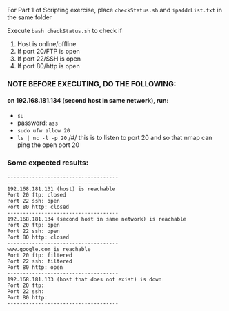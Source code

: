 For Part 1 of Scripting exercise,
place ```checkStatus.sh``` and ```ipaddrList.txt``` in the same folder 

Execute ``` bash checkStatus.sh ``` to check if 
1) Host is online/offline
2) If port 20/FTP is open
3) If port 22/SSH is open
4) If port 80/http is open

### NOTE BEFORE EXECUTING, DO THE FOLLOWING:
#### on 192.168.181.134 (second host in same network), run:
- ```su```
- password: ```ass```
- ```sudo ufw allow 20```
- ```ls | nc -l -p 20```
/#/ this is to listen to port 20 and so that nmap can ping the open port 20 

### Some expected results:
```
------------------------------------
------------------------------------
192.168.181.131 (host) is reachable
Port 20 ftp: closed
Port 22 ssh: open
Port 80 http: closed
------------------------------------
192.168.181.134 (second host in same network) is reachable
Port 20 ftp: open
Port 22 ssh: open
Port 80 http: closed
------------------------------------
www.google.com is reachable
Port 20 ftp: filtered
Port 22 ssh: filtered
Port 80 http: open 
------------------------------------
192.168.181.133 (host that does not exist) is down
Port 20 ftp: 
Port 22 ssh: 
Port 80 http: 
------------------------------------
```

